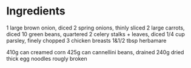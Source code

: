 # Ingredients

1 large brown onion, diced
2 spring onions, thinly sliced
2 large carrots, diced
10 green beans, quartered
2 celery stalks + leaves, diced
1/4 cup parsley, finely chopped
3 chicken breasts
1&1/2 tbsp herbamare

410g can creamed corn
425g can cannellini beans, drained
240g dried thick egg noodles rougly broken
